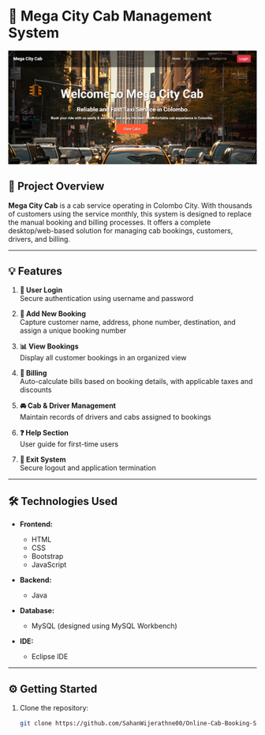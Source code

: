 # 🚖 Mega City Cab Management System

![Front Page](./cab_system.PNG)

## 📌 Project Overview

**Mega City Cab** is a cab service operating in Colombo City. With thousands of customers using the service monthly, this system is designed to replace the manual booking and billing processes. It offers a complete desktop/web-based solution for managing cab bookings, customers, drivers, and billing.

---

## 💡 Features

1. **🔐 User Login**  
   Secure authentication using username and password

2. **📝 Add New Booking**  
   Capture customer name, address, phone number, destination, and assign a unique booking number

3. **📊 View Bookings**  
   Display all customer bookings in an organized view

4. **🧾 Billing**  
   Auto-calculate bills based on booking details, with applicable taxes and discounts

5. **🚘 Cab & Driver Management**  
   Maintain records of drivers and cabs assigned to bookings

6. **❓ Help Section**  
   User guide for first-time users

7. **🚪 Exit System**  
   Secure logout and application termination

---

## 🛠️ Technologies Used

- **Frontend:**
  - HTML
  - CSS
  - Bootstrap
  - JavaScript

- **Backend:**
  - Java

- **Database:**
  - MySQL (designed using MySQL Workbench)

- **IDE:**
  - Eclipse IDE

---

## ⚙️ Getting Started

1. Clone the repository:
   ```bash
   git clone https://github.com/SahanWijerathne00/Online-Cab-Booking-System.git


